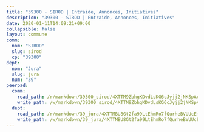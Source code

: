 ```yaml
---
title: "39300 - SIROD | Entraide, Annonces, Initiatives"
description: "39300 - SIROD | Entraide, Annonces, Initiatives"
date: 2020-01-11T14:09:21+09:00
collapsible: false
layout: commune
comm:
  nom: "SIROD"
  slug: sirod
  cp: "39300"
dept:
  nom: "Jura"
  slug: jura
  num: "39"
peerpad:
  comm:
    read_path: /r/markdown/39300_sirod/4XTTM9ZbhgKDvdLsKG6cJyjj2jNKSpAc2jSDfjto6KRLuTdmf
    write_path: /w/markdown/39300_sirod/4XTTM9ZbhgKDvdLsKG6cJyjj2jNKSpAc2jSDfjto6KRLuTdmf-K3TgTyQexngiH9xpSUmkQKBvPGjrb6xAZDx5TFgmdck6ArwqNuBvnBjrrjLheQsxArProMUixqocH8ZvrqmCkqVqokkP2fDDydx5FR3XNvknUpA33BYDbekiRf4ummF8BuXgS44m
  dept:
    read_path: /r/markdown/39_jura/4XTTMBU8Gt2fa99LtEhmRo7fQurheBVUUcEmcUcrj82YN8mg7
    write_path: /w/markdown/39_jura/4XTTMBU8Gt2fa99LtEhmRo7fQurheBVUUcEmcUcrj82YN8mg7-K3TgTcNZmu4vnNMaCfgcL8UVTLrMMzc995tkrcbQnJrz2QJUTFFzY77q7ECMK21XeFnonjpMWqFzgVngXjdq8HzYe3HRbuYXbvX8ofWBv48UvWuvbrbp8aQGQQcfezWASxj7orH1
---
```


